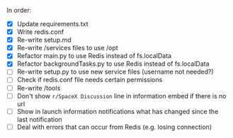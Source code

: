 In order:

- [x] Update requirements.txt
- [x] Write redis.conf
- [x] Re-write setup.md
- [x] Re-write /services files to use /opt
- [x] Refactor main.py to use Redis instead of fs.localData
- [x] Refactor backgroundTasks.py to use Redis instead of fs.localData
- [ ] Re-write setup.py to use new service files (username not needed?)
- [ ] Check if redis.conf file needs certain permissions
- [ ] Re-write /tools
- [ ] Don't show `r/SpaceX Discussion` line in information embed if there is no url
- [ ] Show in launch information notifications what has changed since the last notification
- [ ] Deal with errors that can occur from Redis (e.g. losing connection)

